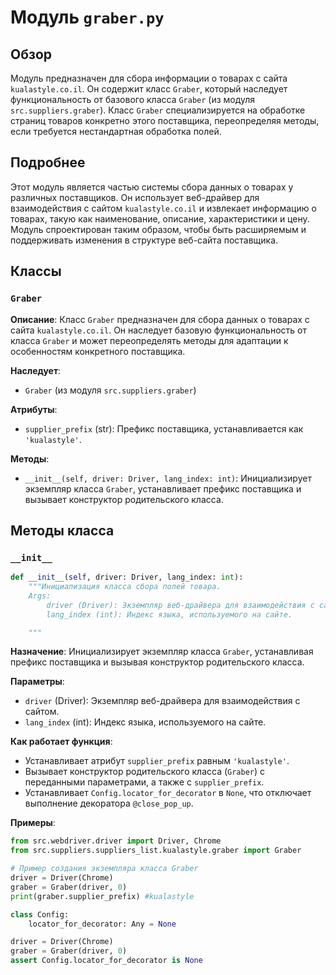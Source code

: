 # Модуль `graber.py`

## Обзор

Модуль предназначен для сбора информации о товарах с сайта `kualastyle.co.il`. Он содержит класс `Graber`, который наследует функциональность от базового класса `Graber` (из модуля `src.suppliers.graber`). Класс `Graber` специализируется на обработке страниц товаров конкретно этого поставщика, переопределяя методы, если требуется нестандартная обработка полей.

## Подробнее

Этот модуль является частью системы сбора данных о товарах у различных поставщиков. Он использует веб-драйвер для взаимодействия с сайтом `kualastyle.co.il` и извлекает информацию о товарах, такую как наименование, описание, характеристики и цену. Модуль спроектирован таким образом, чтобы быть расширяемым и поддерживать изменения в структуре веб-сайта поставщика.

## Классы

### `Graber`

**Описание**: Класс `Graber` предназначен для сбора данных о товарах с сайта `kualastyle.co.il`. Он наследует базовую функциональность от класса `Graber` и может переопределять методы для адаптации к особенностям конкретного поставщика.

**Наследует**:

- `Graber` (из модуля `src.suppliers.graber`)

**Атрибуты**:

- `supplier_prefix` (str): Префикс поставщика, устанавливается как `'kualastyle'`.

**Методы**:

- `__init__(self, driver: Driver, lang_index: int)`: Инициализирует экземпляр класса `Graber`, устанавливает префикс поставщика и вызывает конструктор родительского класса.

## Методы класса

### `__init__`

```python
def __init__(self, driver: Driver, lang_index: int):
    """Инициализация класса сбора полей товара.
    Args:
        driver (Driver): Экземпляр веб-драйвера для взаимодействия с сайтом.
        lang_index (int): Индекс языка, используемого на сайте.

    """
```

**Назначение**: Инициализирует экземпляр класса `Graber`, устанавливая префикс поставщика и вызывая конструктор родительского класса.

**Параметры**:

- `driver` (Driver): Экземпляр веб-драйвера для взаимодействия с сайтом.
- `lang_index` (int): Индекс языка, используемого на сайте.

**Как работает функция**:

- Устанавливает атрибут `supplier_prefix` равным `'kualastyle'`.
- Вызывает конструктор родительского класса (`Graber`) с переданными параметрами, а также с `supplier_prefix`.
- Устанавливает `Config.locator_for_decorator` в `None`, что отключает выполнение декоратора `@close_pop_up`.

**Примеры**:

```python
from src.webdriver.driver import Driver, Chrome
from src.suppliers.suppliers_list.kualastyle.graber import Graber

# Пример создания экземпляра класса Graber
driver = Driver(Chrome)
graber = Graber(driver, 0)
print(graber.supplier_prefix) #kualastyle
```
```python
class Config:
    locator_for_decorator: Any = None

driver = Driver(Chrome)
graber = Graber(driver, 0)
assert Config.locator_for_decorator is None